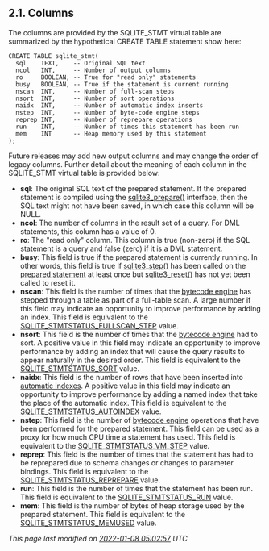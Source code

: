 ## 2\.1\. Columns



The columns are provided by the SQLITE\_STMT virtual table are summarized by
the hypothetical CREATE TABLE statement show here:




```
CREATE TABLE sqlite_stmt(
  sql    TEXT,    -- Original SQL text
  ncol   INT,     -- Number of output columns
  ro     BOOLEAN, -- True for "read only" statements
  busy   BOOLEAN, -- True if the statement is current running
  nscan  INT,     -- Number of full-scan steps
  nsort  INT,     -- Number of sort operations
  naidx  INT,     -- Number of automatic index inserts
  nstep  INT,     -- Number of byte-code engine steps
  reprep INT,     -- Number of reprepare operations
  run    INT,     -- Number of times this statement has been run
  mem    INT      -- Heap memory used by this statement
);

```

Future releases may add new output columns and may change the order
of legacy columns.
Further detail about the meaning of each column in the SQLITE\_STMT virtual
table is provided below:



* **sql**:
The original SQL text of the prepared statement. If the prepared
statement is compiled using the [sqlite3\_prepare()](c3ref/prepare.html) interface, then
the SQL text might not have been saved, in which case this column
will be NULL.
* **ncol**:
The number of columns in the result set of a query.
For DML statements, this column has a value of 0\.
* **ro**:
The "read only" column. This column is true (non\-zero) if the
SQL statement is a query and false (zero) if it is a DML statement.
* **busy**:
This field is true if the prepared statement is currently running.
In other words, this field is true if [sqlite3\_step()](c3ref/step.html) has been called
on the [prepared statement](c3ref/stmt.html) at least once but [sqlite3\_reset()](c3ref/reset.html) has
not yet been called to reset it.
* **nscan**:
This field is the number of times that the [bytecode engine](opcode.html) has stepped
through a table as part of a full\-table scan. A large number if this
field may indicate an opportunity to improve performance by adding an
index. This field is equivalent to the [SQLITE\_STMTSTATUS\_FULLSCAN\_STEP](c3ref/c_stmtstatus_counter.html#sqlitestmtstatusfullscanstep)
value.
* **nsort**:
This field is the number of times that the [bytecode engine](opcode.html) had to sort.
A positive value in this field may indicate an opportunity to improve
performance by adding an index that will cause the query results to
appear naturally in the desired order. 
This field is equivalent to the [SQLITE\_STMTSTATUS\_SORT](c3ref/c_stmtstatus_counter.html#sqlitestmtstatussort) value.
* **naidx**:
This field is the number of rows that have been inserted into
[automatic indexes](optoverview.html#autoindex). A positive value in this field may indicate 
an opportunity to improve performance by adding a named index that
take the place of the automatic index.
This field is equivalent to the [SQLITE\_STMTSTATUS\_AUTOINDEX](c3ref/c_stmtstatus_counter.html#sqlitestmtstatusautoindex) value.
* **nstep**:
This field is the number of [bytecode engine](opcode.html) operations that have
been performed for the prepared statement. This field can be used
as a proxy for how much CPU time a statement has used.
This field is equivalent to the [SQLITE\_STMTSTATUS\_VM\_STEP](c3ref/c_stmtstatus_counter.html#sqlitestmtstatusvmstep) value.
* **reprep**:
This field is the number of times that the statement has had to be
reprepared due to schema changes or changes to parameter bindings.
This field is equivalent to the [SQLITE\_STMTSTATUS\_REPREPARE](c3ref/c_stmtstatus_counter.html#sqlitestmtstatusreprepare) value.
* **run**:
This field is the number of times that the statement has been run.
This field is equivalent to the [SQLITE\_STMTSTATUS\_RUN](c3ref/c_stmtstatus_counter.html#sqlitestmtstatusrun) value.
* **mem**:
This field is the number of bytes of heap storage used by the
prepared statement.
This field is equivalent to the [SQLITE\_STMTSTATUS\_MEMUSED](c3ref/c_stmtstatus_counter.html#sqlitestmtstatusmemused) value.


*This page last modified on [2022\-01\-08 05:02:57](https://sqlite.org/docsrc/honeypot) UTC* 


